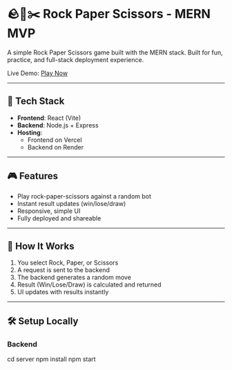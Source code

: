 # 🪨📄✂️ Rock Paper Scissors - MERN MVP

A simple Rock Paper Scissors game built with the MERN stack. Built for fun, practice, and full-stack deployment experience.

Live Demo: [Play Now](https://rock-paper-scissors.vercel.app)

---

## 🚀 Tech Stack

- **Frontend**: React (Vite)
- **Backend**: Node.js + Express
- **Hosting**: 
  - Frontend on Vercel
  - Backend on Render

---

## 🎮 Features

- Play rock-paper-scissors against a random bot
- Instant result updates (win/lose/draw)
- Responsive, simple UI
- Fully deployed and shareable

---

## 🧠 How It Works

1. You select Rock, Paper, or Scissors
2. A request is sent to the backend
3. The backend generates a random move
4. Result (Win/Lose/Draw) is calculated and returned
5. UI updates with results instantly

---

## 🛠️ Setup Locally

### Backend


cd server
npm install
npm start
